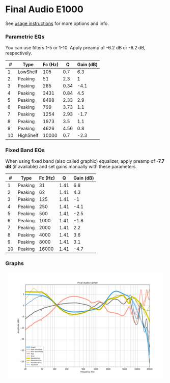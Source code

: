 # Final Audio E1000
See [usage instructions](https://github.com/jaakkopasanen/AutoEq#usage) for more options and info.

### Parametric EQs
You can use filters 1-5 or 1-10. Apply preamp of -6.2 dB or -6.2 dB, respectively.

|   # | Type      |   Fc (Hz) |    Q |   Gain (dB) |
|-----|-----------|-----------|------|-------------|
|   1 | LowShelf  |       105 | 0.7  |         6.3 |
|   2 | Peaking   |        51 | 2.3  |         1   |
|   3 | Peaking   |       285 | 0.34 |        -4.1 |
|   4 | Peaking   |      3431 | 0.84 |         4.5 |
|   5 | Peaking   |      8498 | 2.33 |         2.9 |
|   6 | Peaking   |       799 | 3.73 |         1.1 |
|   7 | Peaking   |      1254 | 2.93 |        -1.7 |
|   8 | Peaking   |      1973 | 3.5  |         1.1 |
|   9 | Peaking   |      4626 | 4.56 |         0.8 |
|  10 | HighShelf |     10000 | 0.7  |        -2.3 |

### Fixed Band EQs
When using fixed band (also called graphic) equalizer, apply preamp of **-7.7 dB** (if available) and set gains manually with these parameters.

|   # | Type    |   Fc (Hz) |    Q |   Gain (dB) |
|-----|---------|-----------|------|-------------|
|   1 | Peaking |        31 | 1.41 |         6.8 |
|   2 | Peaking |        62 | 1.41 |         4.3 |
|   3 | Peaking |       125 | 1.41 |        -1   |
|   4 | Peaking |       250 | 1.41 |        -4.1 |
|   5 | Peaking |       500 | 1.41 |        -2.5 |
|   6 | Peaking |      1000 | 1.41 |        -1.8 |
|   7 | Peaking |      2000 | 1.41 |         2.2 |
|   8 | Peaking |      4000 | 1.41 |         3.6 |
|   9 | Peaking |      8000 | 1.41 |         3.1 |
|  10 | Peaking |     16000 | 1.41 |        -4.7 |

### Graphs
![](./Final%20Audio%20E1000.png)
